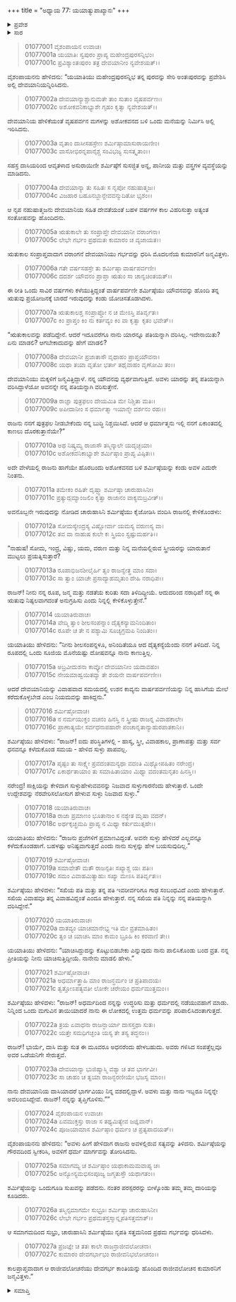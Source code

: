 +++
title = "ಅಧ್ಯಾಯ 77: ಯಯಾತ್ಯುಪಾಖ್ಯಾನಃ"
+++

<details><summary>ಪ್ರವೇಶ</summary>


।।   ಓಂ ಓಂ ನಮೋ ನಾರಾಯಣಾಯ।।   ಶ್ರೀ ವೇದವ್ಯಾಸಾಯ ನಮಃ ।।

ಶ್ರೀ ಕೃಷ್ಣದ್ವೈಪಾಯನ ವೇದವ್ಯಾಸ ವಿರಚಿತ  

**ಶ್ರೀ ಮಹಾಭಾರತ**

**ಆದಿ ಪರ್ವ**

**ಸಂಭವ ಪರ್ವ**

**ಅಧ್ಯಾಯ 77**

</details>


<details><summary>ಸಾರ</summary>

ಶರ್ಮಿಷ್ಠೆಯು ಯುಯಾತಿಯಿಂದ ಸಂತಾನವನ್ನು ಪಡೆಯಲು ನಿರ್ಧರಿಸಿ (1-10) ಅವನಿಂದ ಮಗನನ್ನು ಪಡೆದುದು (11-27).

</details>


> 01077001 ವೈಶಂಪಾಯನ ಉವಾಚ।  
01077001a ಯಯಾತಿಃ ಸ್ವಪುರಂ ಪ್ರಾಪ್ಯ ಮಹೇಂದ್ರಪುರಸನ್ನಿಭಂ।  
01077001c ಪ್ರವಿಶ್ಯಾಂತಃಪುರಂ ತತ್ರ ದೇವಯಾನೀಂ ನ್ಯವೇಶಯತ್।।

ವೈಶಂಪಾಯನನು ಹೇಳಿದನು: “ಯಯಾತಿಯು ಮಹೇಂದ್ರಪುರಸನ್ನಿಭ ತನ್ನ ಪುರವನ್ನು ಸೇರಿ ಅಂತಃಪುರವನ್ನು ಪ್ರವೇಶಿಸಿ ಅಲ್ಲಿ ದೇವಯಾನಿಯನ್ನಿರಿಸಿದನು.

> 01077002a ದೇವಯಾನ್ಯಾಶ್ಚಾನುಮತೇ ತಾಂ ಸುತಾಂ ವೃಷಪರ್ವಣಃ।  
01077002c ಅಶೋಕವನಿಕಾಭ್ಯಾಶೇ ಗೃಹಂ ಕೃತ್ವಾ ನ್ಯವೇಶಯತ್।।

ದೇವಯಾನಿಯ ಹೇಳಿಕೆಯಂತೆ ವೃಷಪರ್ವನ ಮಗಳನ್ನು ಅಶೋಕವನದ ಬಳಿ ಒಂದು ಮನೆಯನ್ನು ನಿರ್ಮಿಸಿ ಅಲ್ಲಿ ಇರಿಸಿದನು.

> 01077003a ವೃತಾಂ ದಾಸೀಸಹಸ್ರೇಣ ಶರ್ಮಿಷ್ಠಾಮಾಸುರಾಯಣೀಂ।   
01077003c ವಾಸೋಭಿರನ್ನಪಾನೈಶ್ಚ ಸಂವಿಭಜ್ಯ ಸುಸತ್ಕೃತಾಂ।।

ಸಹಸ್ರ ದಾಸಿಯರಿಂದ ಆವೃತಳಾದ ಅಸುರಾಯಿಣೀ ಶರ್ಮಿಷ್ಠೆಗೆ ಸುಸಜ್ಜಿತ ಅನ್ನ, ಪಾನೀಯ ಮತ್ತು ವಸ್ತ್ರಗಳ ವ್ಯವಸ್ಥೆಯನ್ನು ಮಾಡಿದನು.

> 01077004a ದೇವಯಾನ್ಯಾ ತು ಸಹಿತಃ ಸ ನೃಪೋ ನಹುಷಾತ್ಮಜಃ।  
01077004c ವಿಜಹಾರ ಬಹೂನಬ್ದಾನ್ದೇವವನ್ಮುದಿತೋ ಭೃಶಂ।।

ಆ ನೃಪ ನಹುಷಾತ್ಮಜನು ದೇವಯಾನಿಯ ಸಹಿತ ದೇವತೆಯಂತೆ ಬಹಳ ವರ್ಷಗಳ ಕಾಲ ವಿಹರಿಸುತ್ತಾ ಅತ್ಯಂತ ಸಂತೋಷವನ್ನು ಹೊಂದಿದನು.

> 01077005a ಋತುಕಾಲೇ ತು ಸಂಪ್ರಾಪ್ತೇ ದೇವಯಾನೀ ವರಾಂಗನಾ।  
01077005c ಲೇಭೇ ಗರ್ಭಂ ಪ್ರಥಮತಃ ಕುಮಾರಂ ಚ ವ್ಯಜಾಯತ।।

ಋತುಕಾಲ ಸಂಪ್ರಾಪ್ತವಾದಾಗ ವರಾಂಗನೆ ದೇವಯಾನಿಯು ಗರ್ಭವನ್ನು ಧರಿಸಿ ಮೊದಲನೆಯ ಕುಮಾರನಿಗೆ ಜನ್ಮವಿತ್ತಳು.

> 01077006a ಗತೇ ವರ್ಷಸಹಸ್ರೇ ತು ಶರ್ಮಿಷ್ಠಾ ವಾರ್ಷಪರ್ವಣೀ।  
01077006c ದದರ್ಶ ಯೌವನಂ ಪ್ರಾಪ್ತಾ ಋತುಂ ಸಾ ಚಾನ್ವಚಿಂತಯತ್।।

ಈ ರೀತಿ ಒಂದು ಸಾವಿರ ವರ್ಷಗಳು ಕಳೆಯುತ್ತಿದ್ದಂತೆ ವಾರ್ಷಪರ್ವಣೀ ಶರ್ಮಿಷ್ಠೆಯು ಯೌವನವನ್ನು ಹೊಂದಿ ತನ್ನ ಋತುವು ಪ್ರಯೋಜನಕ್ಕೆ ಬಾರದೆ ಇರುವುದನ್ನು ಕಂಡು ಯೋಚಿಸತೊಡಗಿದಳು.

> 01077007a ಋತುಕಾಲಶ್ಚ ಸಂಪ್ರಾಪ್ತೋ ನ ಚ ಮೇಽಸ್ತಿ ಪತಿರ್ವೃತಃ।  
01077007c ಕಿಂ ಪ್ರಾಪ್ತಂ ಕಿಂ ನು ಕರ್ತವ್ಯಂ ಕಿಂ ವಾ ಕೃತ್ವಾ ಕೃತಂ ಭವೇತ್।।

“ಋತುಕಾಲವನ್ನು ಪಡೆದಿದ್ದೇನೆ. ಆದರೆ ಇದೂವರೆಗೂ ನಾನು ಯಾರನ್ನೂ ಪತಿಯನ್ನಾಗಿ ವರಿಸಿಲ್ಲ. ಇದೇನಾಯಿತು? ಏನು ಮಾಡಲಿ? ಆಗಬೇಕಾದುದನ್ನು ಹೇಗೆ ಮಾಡಲಿ?

> 01077008a ದೇವಯಾನೀ ಪ್ರಜಾತಾಸೌ ವೃಥಾಹಂ ಪ್ರಾಪ್ತಯೌವನಾ।   
01077008c ಯಥಾ ತಯಾ ವೃತೋ ಭರ್ತಾ ತಥೈವಾಹಂ ವೃಣೋಮಿ ತಂ।।

ದೇವಯಾನಿಯು ಮಕ್ಕಳಿಗೆ ಜನ್ಮವಿತ್ತಿದ್ದಾಳೆ. ನನ್ನ ಯೌವನವು ವ್ಯರ್ಥವಾಗುತ್ತಿದೆ. ಅವಳು ಯಾರನ್ನು ತನ್ನ ಪತಿಯನ್ನಾಗಿ ವರಿಸಿದ್ದಾಳೆಯೋ ಅವನನ್ನೇ ನನ್ನ ಪತಿಯನ್ನಾಗಿ ವರಿಸುತ್ತೇನೆ.

> 01077009a ರಾಜ್ಞಾ ಪುತ್ರಫಲಂ ದೇಯಮಿತಿ ಮೇ ನಿಶ್ಚಿತಾ ಮತಿಃ।  
01077009c ಅಪೀದಾನೀಂ ಸ ಧರ್ಮಾತ್ಮಾ ಇಯಾನ್ಮೇ ದರ್ಶನಂ ರಹಃ।।

ರಾಜನು ನನಗೆ ಪುತ್ರಫಲ ನೀಡಬೇಕೆಂದು ನನ್ನ ಬುದ್ಧಿ ನಿಶ್ಚಯಿಸಿದೆ. ಆದರೆ ಆ ಧರ್ಮಾತ್ಮನು ಇಲ್ಲಿ ನನಗೆ ಏಕಾಂತದಲ್ಲಿ ಕಾಣಲು ದೊರಕುತ್ತಾನೆಯೇ?”

> 01077010a ಅಥ ನಿಷ್ಕ್ರಮ್ಯ ರಾಜಾಸೌ ತಸ್ಮಿನ್ಕಾಲೇ ಯದೃಚ್ಛಯಾ।  
01077010c ಅಶೋಕವನಿಕಾಭ್ಯಾಶೇ ಶರ್ಮಿಷ್ಠಾಂ ಪ್ರಾಪ್ಯ ವಿಷ್ಠಿತಃ।।

ಅದೇ ವೇಳೆಯಲ್ಲಿ ರಾಜನು ಹಾಗೆಯೇ ಹೊರಬಂದು ಅಶೋಕವನದ ಬಳಿ ಶರ್ಮಿಷ್ಠೆಯನ್ನು ಕಂಡು ಅವಳ ಎದುರೇ ನಿಂತನು.

> 01077011a ತಮೇಕಂ ರಹಿತೇ ದೃಷ್ಟ್ವಾ ಶರ್ಮಿಷ್ಠಾ ಚಾರುಹಾಸಿನೀ।   
01077011c ಪ್ರತ್ಯುದ್ಗಮ್ಯಾಂಜಲಿಂ ಕೃತ್ವಾ ರಾಜಾನಂ ವಾಕ್ಯಮಬ್ರವೀತ್।।

ಅವನೊಬ್ಬನೇ ಇರುವುದನ್ನು ನೋಡಿದ ಚಾರುಹಾಸಿನಿ ಶರ್ಮಿಷ್ಠೆಯು ಕೈಜೋಡಿಸಿ ವಂದಿಸಿ ರಾಜನಲ್ಲಿ ಕೇಳಿಕೊಂಡಳು:

> 01077012a ಸೋಮಸ್ಯೇಂದ್ರಸ್ಯ ವಿಷ್ಣೋರ್ವಾ ಯಮಸ್ಯ ವರುಣಸ್ಯ ವಾ।  
01077012c ತವ ವಾ ನಾಹುಷ ಕುಲೇ ಕಃ ಸ್ತ್ರಿಯಂ ಸ್ಪ್ರಷ್ಟುಮರ್ಹತಿ।।

“ನಾಹುಷ! ಸೋಮ, ಇಂದ್ರ, ವಿಷ್ಣು, ಯಮ, ವರುಣ ಮತ್ತು ನಿನ್ನ ಮನೆಯಲ್ಲಿರುವ ಸ್ತ್ರೀಯರನ್ನು ಯಾರುತಾನೆ ಮುಟ್ಟಲು ಪ್ರಯತ್ನಿಸುತ್ತಾರೆ?

> 01077013a ರೂಪಾಭಿಜನಶೀಲೈರ್ಹಿ ತ್ವಂ ರಾಜನ್ವೇತ್ಥ ಮಾಂ ಸದಾ।  
01077013c ಸಾ ತ್ವಾಂ ಯಾಚೇ ಪ್ರಸಾದ್ಯಾಹಮೃತುಂ ದೇಹಿ ನರಾಧಿಪ।।

ರಾಜನ್! ನೀನು ನನ್ನ ರೂಪ, ಜನ್ಮ ಮತ್ತು ನಡತೆಯ ಕುರಿತು ಸದಾ ತಿಳಿದಿದ್ದೀಯೆ. ಆದುದರಿಂದ ನರಾಧಿಪ! ನನ್ನ ಈ ಋತುವು ನಿಷ್ಫಲವಾಗದಂತೆ ಅನುಗ್ರಹಿಸು ಎಂದು ನಿನ್ನಲ್ಲಿ ಕೇಳಿಕೊಳ್ಳುತ್ತೇನೆ.”

> 01077014 ಯಯಾತಿರುವಾಚ।  
01077014a ವೇದ್ಮಿ ತ್ವಾಂ ಶೀಲಸಂಪನ್ನಾಂ ದೈತ್ಯಕನ್ಯಾಮನಿಂದಿತಾಂ।  
01077014c ರೂಪೇ ಚ ತೇ ನ ಪಶ್ಯಾಮಿ ಸೂಚ್ಯಗ್ರಮಪಿ ನಿಂದಿತಂ।।

ಯಯಾತಿಯು ಹೇಳಿದನು: “ನೀನು ಶೀಲಸಂಪನ್ನಳೂ, ಅನಿಂದಿತೆಯೂ ಆದ ದೈತ್ಯಕನ್ಯೆಯೆಂದು ನನಗೆ ತಿಳಿದಿದೆ. ನಿನ್ನ ರೂಪದಲ್ಲಿ ಒಂದು ಸೂಜಿಯ ಮೊನೆಯಷ್ಟು ದೋಷವನ್ನೂ ನಾನು ಕಾಣುತ್ತಿಲ್ಲ.

> 01077015a ಅಬ್ರವೀದುಶನಾ ಕಾವ್ಯೋ ದೇವಯಾನೀಂ ಯದಾವಹಂ।  
01077015c ನೇಯಮಾಹ್ವಯಿತವ್ಯಾ ತೇ ಶಯನೇ ವಾರ್ಷಪರ್ವಣೀ।।

ಆದರೆ ದೇವಯಾನಿಯನ್ನು ವಿವಾಹವಾದ ಸಮಯದಲ್ಲಿ ಉಶನ ಕಾವ್ಯನು ವಾರ್ಷಪರ್ವಣಿಯನ್ನು ನಿನ್ನ ಹಾಸಿಗೆಯ ಮೇಲೆ ಕರೆದುಕೊಳ್ಳಬೇಡ ಎಂಬ ನಿಯಮವನ್ನು ಹಾಕಿದ್ದನು.”

> 01077016 ಶರ್ಮಿಷ್ಠೋವಾಚ।  
01077016a ನ ನರ್ಮಯುಕ್ತಂ ವಚನಂ ಹಿನಸ್ತಿ ನ ಸ್ತ್ರೀಷು ರಾಜನ್ನ ವಿವಾಹಕಾಲೇ।  
01077016c ಪ್ರಾಣಾತ್ಯಯೇ ಸರ್ವಧನಾಪಹಾರೇ ಪಂಚಾನೃತಾನ್ಯಾಹುರಪಾತಕಾನಿ।।

ಶರ್ಮಿಷ್ಠೆಯು ಹೇಳಿದಳು: “ರಾಜನ್! ಐದು ಪರಿಸ್ಥಿತಿಗಳಲ್ಲಿ - ಹಾಸ್ಯ, ಸ್ತ್ರೀ, ವಿವಾಹಕಾಲ, ಪ್ರಾಣಾಪತ್ತು ಮತ್ತು ಸರ್ವ ಧನವನ್ನೂ ಕಳೆದುಕೊಂಡ ಸಮಯ - ಹೇಳಿದ ಸುಳ್ಳು ಪಾಪವಲ್ಲ.

> 01077017a ಪೃಷ್ಟಂ ತು ಸಾಕ್ಷ್ಯೇ ಪ್ರವದಂತಮನ್ಯಥಾ ವದಂತಿ ಮಿಥ್ಯೋಪಹಿತಂ ನರೇಂದ್ರ।  
01077017c ಏಕಾರ್ಥತಾಯಾಂ ತು ಸಮಾಹಿತಾಯಾಂ ಮಿಥ್ಯಾ ವದಂತಮನೃತಂ ಹಿನಸ್ತಿ।।

ನರೇಂದ್ರ! ಸಾಕ್ಷಿಯನ್ನು ಕೇಳಿದಾಗ ಸುಳ್ಳುಹೇಳುವವನನ್ನು ನಿಜವಾದ ಸುಳ್ಳುಗಾರನೆಂದು ಹೇಳುತ್ತಾರೆ. ಒಂದೇ ಉದ್ದೇಶವನ್ನು ನೆರವೇರಿಸಲೋಸುಗ ಹೇಳುವ ಸುಳ್ಳು ನಿಜವಾದ ಸುಳ್ಳು.”

> 01077018 ಯಯಾತಿರುವಾಚ।  
01077018a ರಾಜಾ ಪ್ರಮಾಣಂ ಭೂತಾನಾಂ ಸ ನಶ್ಯೇತ ಮೃಷಾ ವದನ್।  
01077018c ಅರ್ಥಕೃಚ್ಛ್ರಮಪಿ ಪ್ರಾಪ್ಯ ನ ಮಿಥ್ಯಾ ಕರ್ತುಮುತ್ಸಹೇ।।

ಯಯಾತಿಯು ಹೇಳಿದನು: “ರಾಜನು ಪ್ರಜೆಗಳಿಗೆ ಪ್ರಮಾಣವಿದ್ದಂತೆ. ಅವನೇ ಸುಳ್ಳು ಹೇಳಿದರೆ ಎಲ್ಲವನ್ನೂ ಕಳೆದುಕೊಂಡಹಾಗೆ. ಬಹಳಷ್ಟು ಅನಿಷ್ಟವಾಗುತ್ತದೆ ಎಂದು ನಾನು ಸುಳ್ಳನ್ನು ಹೇಳ ಬಯಸುವುದಿಲ್ಲ.”

> 01077019 ಶರ್ಮಿಷ್ಠೋವಾಚ।  
01077019a ಸಮಾವೇತೌ ಮತೌ ರಾಜನ್ಪತಿಃ ಸಖ್ಯಾಶ್ಚ ಯಃ ಪತಿಃ।  
01077019c ಸಮಂ ವಿವಾಹಮಿತ್ಯಾಹುಃ ಸಖ್ಯಾ ಮೇಽಸಿ ಪತಿರ್ವೃತಃ।।

ಶರ್ಮಿಷ್ಠೆಯು ಹೇಳಿದಳು: “ಸಖಿಯ ಪತಿ ಮತ್ತು ತನ್ನ ಪತಿ ಇವರೀರ್ವರಿಗೂ ಗಾಢ ಸಂಬಂಧವಿದೆ ಎಂದು ಹೇಳುತ್ತಾರೆ. ಸಖಿಯ ವಿವಾಹವೂ ತನ್ನ ವಿವಾಹವಿದ್ದಂತೆ ಎಂದೂ ಹೇಳುತ್ತಾರೆ. ನನ್ನ ಸಖಿಯ ಪತಿ ನಿನ್ನನ್ನು ನನ್ನ ಪತಿಯನ್ನಾಗಿ ವರಿಸಿದ್ದೇನೆ.”

> 01077020 ಯಯಾತಿರುವಾಚ।  
01077020a ದಾತವ್ಯಂ ಯಾಚಮಾನೇಭ್ಯ ಇತಿ ಮೇ ವ್ರತಮಾಹಿತಂ।  
01077020c ತ್ವಂ ಚ ಯಾಚಸಿ ಮಾಂ ಕಾಮಂ ಬ್ರೂಹಿ ಕಿಂ ಕರವಾಣಿ ತೇ।।

ಯಯಾತಿಯು ಹೇಳಿದನು: “ಯಾಚಿಸಿದ್ದುದನ್ನು ಕೊಟ್ಟುಬಿಡಬೇಕು ಎನ್ನುವುದು ನಾನು ಪಾಲಿಸಿಕೊಂಡು ಬಂದ ವ್ರತ. ನನ್ನ ಪ್ರೀತಿಯನ್ನು ನೀನು ಯಾಚಿಸುತ್ತಿದ್ದೀಯೆ. ನಾನೇನು ಮಾಡಲಿ ಹೇಳು.”

> 01077021 ಶರ್ಮಿಷ್ಠೋವಾಚ।  
01077021a ಅಧರ್ಮಾತ್ತ್ರಾಹಿ ಮಾಂ ರಾಜನ್ಧರ್ಮಂ ಚ ಪ್ರತಿಪಾದಯ।   
01077021c ತ್ವತ್ತೋಽಪತ್ಯವತೀ ಲೋಕೇ ಚರೇಯಂ ಧರ್ಮಮುತ್ತಮಂ।।

ಶರ್ಮಿಷ್ಠೆಯು ಹೇಳಿದಳು: “ರಾಜನ್! ಅಧರ್ಮದಿಂದ ನನ್ನನ್ನು ಉದ್ಧರಿಸು ಮತ್ತು ಧರ್ಮದಲ್ಲಿ ನಡೆಯುವಹಾಗೆ ಮಾಡು. ನಿನ್ನಿಂದ ಒಂದು ಮಗುವಿನ ತಾಯಿಯಾದರೆ ನಾನು ಈ ಲೋಕದಲ್ಲಿ ಉತ್ತಮ ಧರ್ಮವನ್ನು ಪರಿಪಾಲಿಸಿದಂತಾಗುತ್ತದೆ.

> 01077022a ತ್ರಯ ಏವಾಧನಾ ರಾಜನ್ಭಾರ್ಯಾ ದಾಸಸ್ತಥಾ ಸುತಃ।  
01077022c ಯತ್ತೇ ಸಮಧಿಗಚ್ಛಂತಿ ಯಸ್ಯ ತೇ ತಸ್ಯ ತದ್ಧನಂ।।

ರಾಜನ್! ಭಾರ್ಯೆ, ದಾಸಿ ಮತ್ತು ಸುತ ಈ ಮೂವರೂ ಅಧನರೆಂದು ಹೇಳಬಹುದು. ಅವರು ಗಳಿಸಿದ ಸಂಪತ್ತೆಲ್ಲವೂ ಅವರ ಒಡೆಯನಿಗೇ ಸೇರುತ್ತವೆ.

> 01077023a ದೇವಯಾನ್ಯಾ ಭುಜಿಷ್ಯಾಸ್ಮಿ ವಶ್ಯಾ ಚ ತವ ಭಾರ್ಗವೀ।  
01077023c ಸಾ ಚಾಹಂ ಚ ತ್ವಯಾ ರಾಜನ್ಭರಣೀಯೇ ಭಜಸ್ವ ಮಾಂ।।

ನಾನು ದೇವಯಾನಿಯ ದಾಸಿಯಾದರೆ ಭಾರ್ಗವಿಯು ನಿನ್ನ ವಶದಲ್ಲಿದ್ದಾಳೆ. ಅವಳು ಮತ್ತು ನಾನು ಇಬ್ಬರೂ ನಿನ್ನನ್ನೇ ಅವಲಂಬಿಸಿದ್ದೇವೆ. ರಾಜನ್! ನನ್ನನ್ನು ತೃಪ್ತಿಗೊಳಿಸು.””

> 01077024 ವೈಶಂಪಾಯನ ಉವಾಚ।  
01077024a ಏವಮುಕ್ತಸ್ತು ರಾಜಾ ಸ ತಥ್ಯಮಿತ್ಯೇವ ಜಜ್ಞಿವಾನ್।  
01077024c ಪೂಜಯಾಮಾಸ ಶರ್ಮಿಷ್ಠಾಂ ಧರ್ಮಂ ಚ ಪ್ರತ್ಯಪಾದಯತ್।।

ವೈಶಂಪಾಯನನು ಹೇಳಿದನು: “ಅವಳು ಹೀಗೆ ಹೇಳಿದಾಗ ರಾಜನು ಅವಳಲ್ಲಿರುವ ಸತ್ಯವನ್ನು ತಿಳಿದನು. ಶರ್ಮಿಷ್ಠೆಯನ್ನು ಗೌರವದಿಂದ ಸ್ವೀಕರಿಸಿ, ಅವಳಿಗೆ ಧರ್ಮ ಮಾರ್ಗವನ್ನು ತೋರಿಸಿದನು.

> 01077025a ಸಮಾಗಮ್ಯ ಚ ಶರ್ಮಿಷ್ಠಾಂ ಯಥಾಕಾಮಮವಾಪ್ಯ ಚ।  
01077025c ಅನ್ಯೋನ್ಯಮಭಿಸಂಪೂಜ್ಯ ಜಗ್ಮತುಸ್ತೌ ಯಥಾಗತಂ।।

ಶರ್ಮಿಷ್ಠೆಯನ್ನು ಒಂದುಗೂಡಿ ಸುಖವನ್ನು ಪಡೆದನು. ನಂತರ ಪರಸ್ಪರರನ್ನು ಬೀಳ್ಕೊಂಡು ತಮ್ಮ ತಮ್ಮ ದಾರಿಯನ್ನು ಕೂಡಿದರು.

> 01077026a ತಸ್ಮಿನ್ಸಮಾಗಮೇ ಸುಭ್ರೂಃ ಶರ್ಮಿಷ್ಠಾ ಚಾರುಹಾಸಿನೀ।  
01077026c ಲೇಭೇ ಗರ್ಭಂ ಪ್ರಥಮತಸ್ತಸ್ಮಾನ್ನೃಪತಿಸತ್ತಮಾತ್।।

ಆ ಸಮಾಗಮದಿಂದ ಸುಭ್ರು, ಚಾರುಹಾಸಿನಿ ಶರ್ಮಿಷ್ಠೆಯು ನೃಪತಿ ಸತ್ತಮನಿಂದ ಪ್ರಥಮ ಗರ್ಭವನ್ನು ಧರಿಸಿದಳು.

> 01077027a ಪ್ರಜಜ್ಞೇ ಚ ತತಃ ಕಾಲೇ ರಾಜನ್ರಾಜೀವಲೋಚನಾ।  
01077027c ಕುಮಾರಂ ದೇವಗರ್ಭಾಭಂ ರಾಜೀವನಿಭಲೋಚನಂ।।

ಕಾಲಪ್ರಾಪ್ತವಾದಾಗ ಆ ರಾಜೀವಲೋಚನೆಯು ದೇವಗರ್ಭ ಕಾಂತಿಯನ್ನು ಹೊಂದಿದ ರಾಜೀವಲೋಚನ ಕುಮಾರನಿಗೆ ಜನ್ಮವಿತ್ತಳು.”

<details><summary>ಸಮಾಪ್ತಿ</summary>

ಇತಿ ಶ್ರೀ ಮಹಾಭಾರತೇ ಆದಿಪರ್ವಣಿ ಸಂಭವಪರ್ವಣಿ ಯಯಾತ್ಯುಪಾಖ್ಯಾನೇ ಸಪ್ತಸಪ್ತತಿತಮೋಽಧ್ಯಾಯಃ।।  
ಇದು ಶ್ರೀ ಮಹಾಭಾರತದಲ್ಲಿ ಆದಿಪರ್ವದಲ್ಲಿ ಸಂಭವ ಪರ್ವದಲ್ಲಿ ಯಯಾತಿ-ಉಪಾಖ್ಯಾನದಲ್ಲಿ ಎಪ್ಪತ್ತೇಳನೆಯ ಅಧ್ಯಾಯವು.

</details>

